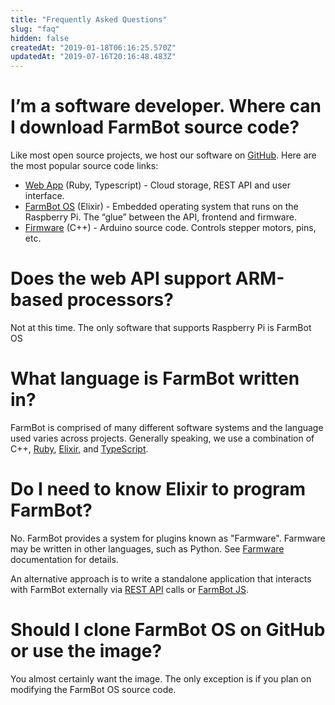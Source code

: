 ```yaml
---
title: "Frequently Asked Questions"
slug: "faq"
hidden: false
createdAt: "2019-01-18T06:16:25.570Z"
updatedAt: "2019-07-16T20:16:48.483Z"
---
```

# I’m a software developer. Where can I download FarmBot source code?

Like most open source projects, we host our software on [GitHub](https://github.com/farmbot). Here are the most popular source code links:
  * [Web App](https://github.com/FarmBot/Farmbot-Web-App) (Ruby, Typescript) - Cloud storage, REST API and user interface.
  * [FarmBot OS](https://github.com/FarmBot/farmbot_os) (Elixir) - Embedded operating system that runs on the Raspberry Pi. The “glue” between the API, frontend and firmware.
  * [Firmware](https://github.com/FarmBot/farmbot-arduino-firmware) (C++) - Arduino source code. Controls stepper motors, pins, etc.

# Does the web API support ARM-based processors?

Not at this time. The only software that supports Raspberry Pi is FarmBot OS

# What language is FarmBot written in?

FarmBot is comprised of many different software systems and the language used varies across projects. Generally speaking, we use a combination of C++, [Ruby](https://www.ruby-lang.org/en/), [Elixir](https://elixir-lang.org), and [TypeScript](https://www.typescriptlang.org).

# Do I need to know Elixir to program FarmBot?

No. FarmBot provides a system for plugins known as "Farmware". Farmware may be written in other languages, such as Python. See [Farmware](/v7/Documentation/farmware.md) documentation for details.

An alternative approach is to write a standalone application that interacts with FarmBot externally via [REST API](/v7/Documentation/web-app/rest-api.md) calls or [FarmBot JS](/v7/Documentation/farmbot-js.md).

# Should I clone FarmBot OS on GitHub or use the image?

You almost certainly want the image. The only exception is if you plan on modifying the FarmBot OS source code.
